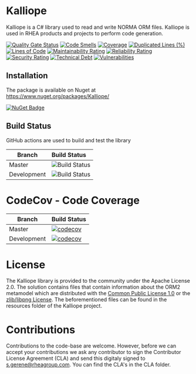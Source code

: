 # Kalliope
Kalliope is a C# library used to read and write NORMA ORM files. Kalliope is used in RHEA products and projects to perform code generation.

[![Quality Gate Status](https://sonarcloud.io/api/project_badges/measure?project=RHEAGROUP_Kalliope&metric=alert_status)](https://sonarcloud.io/summary/new_code?id=RHEAGROUP_Kalliope)
[![Code Smells](https://sonarcloud.io/api/project_badges/measure?project=RHEAGROUP_Kalliope&metric=code_smells)](https://sonarcloud.io/summary/new_code?id=RHEAGROUP_Kalliope)
[![Coverage](https://sonarcloud.io/api/project_badges/measure?project=RHEAGROUP_Kalliope&metric=coverage)](https://sonarcloud.io/summary/new_code?id=RHEAGROUP_Kalliope)
[![Duplicated Lines (%)](https://sonarcloud.io/api/project_badges/measure?project=RHEAGROUP_Kalliope&metric=duplicated_lines_density)](https://sonarcloud.io/summary/new_code?id=RHEAGROUP_Kalliope)
[![Lines of Code](https://sonarcloud.io/api/project_badges/measure?project=RHEAGROUP_Kalliope&metric=ncloc)](https://sonarcloud.io/summary/new_code?id=RHEAGROUP_Kalliope)
[![Maintainability Rating](https://sonarcloud.io/api/project_badges/measure?project=RHEAGROUP_Kalliope&metric=sqale_rating)](https://sonarcloud.io/summary/new_code?id=RHEAGROUP_Kalliope)
[![Reliability Rating](https://sonarcloud.io/api/project_badges/measure?project=RHEAGROUP_Kalliope&metric=reliability_rating)](https://sonarcloud.io/summary/new_code?id=RHEAGROUP_Kalliope)
[![Security Rating](https://sonarcloud.io/api/project_badges/measure?project=RHEAGROUP_Kalliope&metric=security_rating)](https://sonarcloud.io/summary/new_code?id=RHEAGROUP_Kalliope)
[![Technical Debt](https://sonarcloud.io/api/project_badges/measure?project=RHEAGROUP_Kalliope&metric=sqale_index)](https://sonarcloud.io/summary/new_code?id=RHEAGROUP_Kalliope)
[![Vulnerabilities](https://sonarcloud.io/api/project_badges/measure?project=RHEAGROUP_Kalliope&metric=vulnerabilities)](https://sonarcloud.io/summary/new_code?id=RHEAGROUP_Kalliope)

## Installation

The package is available on Nuget at https://www.nuget.org/packages/Kalliope/

[![NuGet Badge](https://buildstats.info/nuget/Kalliope)](https://buildstats.info/nuget/Kalliope)

## Build Status

GitHub actions are used to build and test the library

Branch | Build Status
------- | :------------
Master | ![Build Status](https://github.com/RHEAGROUP/Kalliope/actions/workflows/CodeQuality.yml/badge.svg?branch=master)
Development | ![Build Status](https://github.com/RHEAGROUP/Kalliope/actions/workflows/CodeQuality.yml/badge.svg?branch=development)

# CodeCov - Code Coverage

Branch      | Build Status
----------- | ------------
Master      | [![codecov](https://codecov.io/gh/RHEAGROUP/Kalliope/branch/master/graph/badge.svg?token=2kfZrIOUtI)](https://codecov.io/gh/RHEAGROUP/Kalliope)
Development | [![codecov](https://codecov.io/gh/RHEAGROUP/Kalliope/branch/development/graph/badge.svg?token=2kfZrIOUtI)](https://codecov.io/gh/RHEAGROUP/Kalliope)

# License

The Kalliope library is provided to the community under the Apache License 2.0. The solution contains files that contain information about the ORM2 metamodel which are distributed with the [Common Public License 1.0](http://opensource.org/licenses/cpl) or the [zlib/libpng License](https://opensource.org/licenses/Zlib). The beforementioned files can be found in the resources folder of the Kalliope project.

# Contributions

Contributions to the code-base are welcome. However, before we can accept your contributions we ask any contributor to sign the Contributor License Agreement (CLA) and send this digitaly signed to s.gerene@rheagroup.com. You can find the CLA's in the CLA folder.
